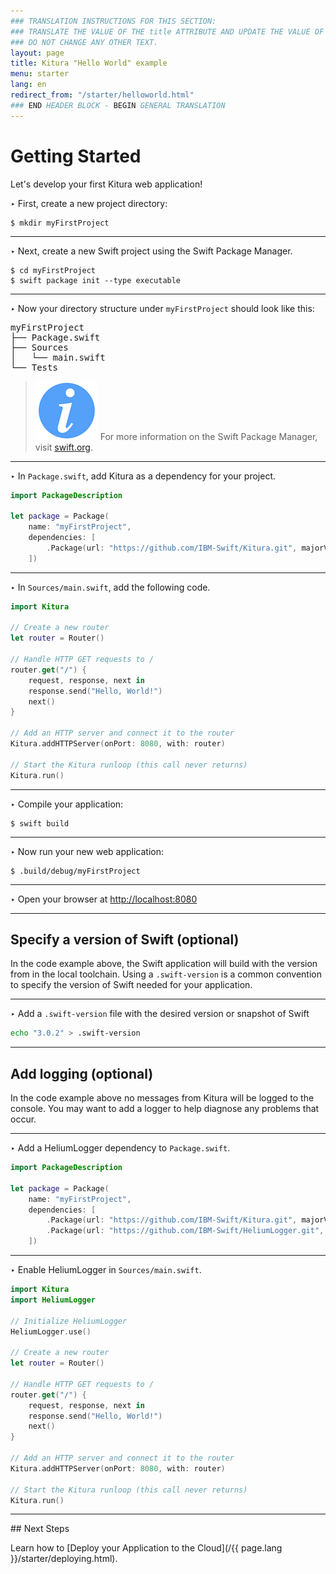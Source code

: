 ```yaml
---
### TRANSLATION INSTRUCTIONS FOR THIS SECTION:
### TRANSLATE THE VALUE OF THE title ATTRIBUTE AND UPDATE THE VALUE OF THE lang ATTRIBUTE.
### DO NOT CHANGE ANY OTHER TEXT.
layout: page
title: Kitura "Hello World" example
menu: starter
lang: en
redirect_from: "/starter/helloworld.html"
### END HEADER BLOCK - BEGIN GENERAL TRANSLATION
---
```


<div class="titleBlock">
	<h1>Getting Started</h1>
	<p>Let's develop your first Kitura web application!</p>
</div>

<span class="arrow">&#8227;</span> First, create a new project directory:

```
$ mkdir myFirstProject
```

---
<span class="arrow">&#8227;</span> Next, create a new Swift project using the Swift Package Manager.

```
$ cd myFirstProject
$ swift package init --type executable
```

---
<span class="arrow">&#8227;</span> Now your directory structure under `myFirstProject` should look like this:

<pre>
myFirstProject
├── Package.swift
├── Sources
│   └── main.swift
└── Tests
</pre>

> ![info] For more information on the Swift Package Manager, visit [swift.org](https://swift.org/package-manager).

---
<span class="arrow">&#8227;</span> In `Package.swift`, add Kitura as a dependency for your project.

```swift
import PackageDescription

let package = Package(
    name: "myFirstProject",
    dependencies: [
        .Package(url: "https://github.com/IBM-Swift/Kitura.git", majorVersion: 1, minor: 7)
    ])
```

---
<span class="arrow">&#8227;</span> In `Sources/main.swift`, add the following code.

```swift
import Kitura

// Create a new router
let router = Router()

// Handle HTTP GET requests to /
router.get("/") {
    request, response, next in
    response.send("Hello, World!")
    next()
}

// Add an HTTP server and connect it to the router
Kitura.addHTTPServer(onPort: 8080, with: router)

// Start the Kitura runloop (this call never returns)
Kitura.run()
```

---
<span class="arrow">&#8227;</span> Compile your application:

```
$ swift build
```

---
<span class="arrow">&#8227;</span> Now run your new web application:

```
$ .build/debug/myFirstProject
```
---
<span class="arrow">&#8227;</span> Open your browser at [http://localhost:8080](http://localhost:8080)

---

## Specify a version of Swift (optional)

 In the code example above, the Swift application will build with the version from in the local toolchain. Using a `.swift-version` is a common convention to specify the version of Swift needed for your application.

---
<span class="arrow">&#8227;</span> Add a `.swift-version` file with the desired version or snapshot of Swift

```bash
echo "3.0.2" > .swift-version
```

---

## Add logging (optional)

 In the code example above no messages from Kitura will be logged to the console. You may want to add a logger to help diagnose any problems that occur.

---
<span class="arrow">&#8227;</span> Add a HeliumLogger dependency to `Package.swift`.

```swift
import PackageDescription

let package = Package(
    name: "myFirstProject",
    dependencies: [
        .Package(url: "https://github.com/IBM-Swift/Kitura.git", majorVersion: 1, minor: 7),
        .Package(url: "https://github.com/IBM-Swift/HeliumLogger.git", majorVersion: 1, minor: 7)
    ])
```
---
<span class="arrow">&#8227;</span> Enable HeliumLogger in `Sources/main.swift`.


```swift
import Kitura
import HeliumLogger

// Initialize HeliumLogger
HeliumLogger.use()

// Create a new router
let router = Router()

// Handle HTTP GET requests to /
router.get("/") {
    request, response, next in
    response.send("Hello, World!")
    next()
}

// Add an HTTP server and connect it to the router
Kitura.addHTTPServer(onPort: 8080, with: router)

// Start the Kitura runloop (this call never returns)
Kitura.run()
```
<hr>
## Next Steps

Learn how to [Deploy your Application to the Cloud](/{{ page.lang }}/starter/deploying.html).

[info]: ../../assets/info-blue.png
[tip]: ../../assets/lightbulb-yellow.png
[warning]: ../../assets/warning-red.png
